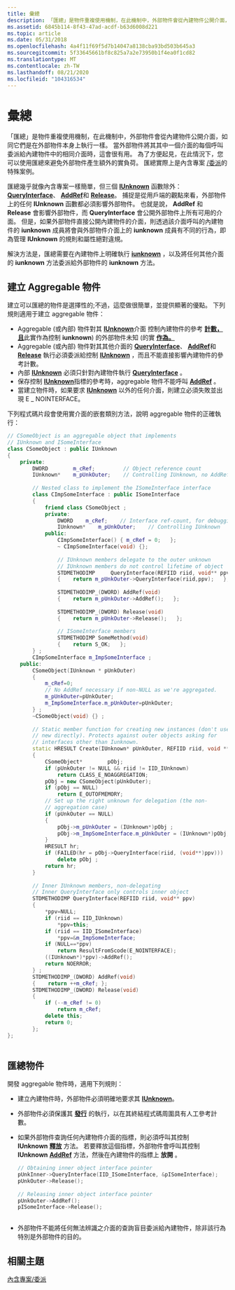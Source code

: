 ```yaml
---
title: 彙總
description: 「匯總」是物件重複使用機制，在此機制中，外部物件會從內建物件公開介面，如同它們是在外部物件本身上執行一樣。
ms.assetid: 6845b114-8f43-47ad-acdf-b63d6008d221
ms.topic: article
ms.date: 05/31/2018
ms.openlocfilehash: 4a4f11f69f5d7b14047a8138cba93bd503b645a3
ms.sourcegitcommit: 5f33645661bf8c825a7a2e73950b1f4ea0f1cd82
ms.translationtype: MT
ms.contentlocale: zh-TW
ms.lasthandoff: 08/21/2020
ms.locfileid: "104316534"
---
```

# <a name="aggregation"></a>彙總

「匯總」是物件重複使用機制，在此機制中，外部物件會從內建物件公開介面，如同它們是在外部物件本身上執行一樣。 當外部物件將其其中一個介面的每個呼叫委派給內建物件中的相同介面時，這會很有用。 為了方便起見，在此情況下，您可以使用匯總來避免外部物件產生額外的實負荷。 匯總實際上是內含專案 [/委派](containment-delegation.md)的特殊案例。

匯總幾乎就像內含專案一樣簡單，但三個 [**IUnknown**](/windows/desktop/api/Unknwn/nn-unknwn-iunknown) 函數除外： [**QueryInterface**](/windows/desktop/api/Unknwn/nf-unknwn-iunknown-queryinterface(q))、 [**AddRef**](/windows/win32/api/unknwn/nf-unknwn-iunknown-addref)和 [**Release**](/windows/win32/api/unknwn/nf-unknwn-iunknown-release)。 捕捉是從用戶端的觀點來看，外部物件上的任何 **IUnknown** 函數都必須影響外部物件。 也就是說， **AddRef** 和 **Release** 會影響外部物件，而 **QueryInterface** 會公開外部物件上所有可用的介面。 但是，如果外部物件直接公開內建物件的介面，則透過該介面呼叫的內建物件的 **iunknown** 成員將會與外部物件介面上的 **iunknown** 成員有不同的行為，即為管理 **IUnknown** 的規則和屬性絕對違規。

解決方法是，匯總需要在內建物件上明確執行 [**iunknown**](/windows/desktop/api/Unknwn/nn-unknwn-iunknown) ，以及將任何其他介面的 **iunknown** 方法委派給外部物件的 **iunknown** 方法。

## <a name="creating-aggregable-objects"></a>建立 Aggregable 物件

建立可以匯總的物件是選擇性的;不過，這麼做很簡單，並提供顯著的優點。 下列規則適用于建立 aggregable 物件：

-   Aggregable (或內部) 物件對其 [**IUnknown**](/windows/desktop/api/Unknwn/nn-unknwn-iunknown)介面 [](/windows/desktop/api/Unknwn/nf-unknwn-iunknown-queryinterface(q))控制內建物件的參考 [**計數，且**](/windows/win32/api/unknwn/nf-unknwn-iunknown-addref)此實作為控制 **iunknown**) 的外部物件未知 (的實 [**作為。**](/windows/win32/api/unknwn/nf-unknwn-iunknown-release)
-   Aggregable (或內部) 物件對其其他介面的 [**QueryInterface**](/windows/desktop/api/Unknwn/nf-unknwn-iunknown-queryinterface(q))、 [**AddRef**](/windows/win32/api/unknwn/nf-unknwn-iunknown-addref)和 [**Release**](/windows/win32/api/unknwn/nf-unknwn-iunknown-release) 執行必須委派給控制 [**IUnknown**](/windows/desktop/api/Unknwn/nn-unknwn-iunknown) ，而且不能直接影響內建物件的參考計數。
-   內部 [**IUnknown**](/windows/desktop/api/Unknwn/nn-unknwn-iunknown) 必須只針對內建物件執行 [**QueryInterface**](/windows/desktop/api/Unknwn/nf-unknwn-iunknown-queryinterface(q)) 。
-   保存控制 [**IUnknown**](/windows/desktop/api/Unknwn/nn-unknwn-iunknown)指標的參考時，aggregable 物件不能呼叫 [**AddRef**](/windows/win32/api/unknwn/nf-unknwn-iunknown-addref) 。
-   當建立物件時，如果要求 [**IUnknown**](/windows/desktop/api/Unknwn/nn-unknwn-iunknown) 以外的任何介面，則建立必須失敗並出現 E \_ NOINTERFACE。

下列程式碼片段會使用實介面的嵌套類別方法，說明 aggregable 物件的正確執行：


```C++
// CSomeObject is an aggregable object that implements 
// IUnknown and ISomeInterface 
class CSomeObject : public IUnknown 
{ 
    private: 
        DWORD        m_cRef;         // Object reference count 
        IUnknown*    m_pUnkOuter;    // Controlling IUnknown, no AddRef 
 
        // Nested class to implement the ISomeInterface interface 
        class CImpSomeInterface : public ISomeInterface 
        { 
            friend class CSomeObject ; 
            private: 
                DWORD    m_cRef;    // Interface ref-count, for debugging 
                IUnknown*    m_pUnkOuter;    // Controlling IUnknown 
            public: 
                CImpSomeInterface() { m_cRef = 0;   }; 
                ~ CImpSomeInterface(void) {}; 
 
                // IUnknown members delegate to the outer unknown 
                // IUnknown members do not control lifetime of object 
                STDMETHODIMP     QueryInterface(REFIID riid, void** ppv) 
                {    return m_pUnkOuter->QueryInterface(riid,ppv);   }; 
 
                STDMETHODIMP_(DWORD) AddRef(void) 
                {    return m_pUnkOuter->AddRef();   }; 
 
                STDMETHODIMP_(DWORD) Release(void) 
                {    return m_pUnkOuter->Release();   }; 
 
                // ISomeInterface members 
                STDMETHODIMP SomeMethod(void) 
                {    return S_OK;   }; 
        } ; 
        CImpSomeInterface m_ImpSomeInterface ; 
    public: 
        CSomeObject(IUnknown * pUnkOuter) 
        { 
            m_cRef=0; 
            // No AddRef necessary if non-NULL as we're aggregated. 
            m_pUnkOuter=pUnkOuter; 
            m_ImpSomeInterface.m_pUnkOuter=pUnkOuter; 
        } ; 
        ~CSomeObject(void) {} ; 
 
        // Static member function for creating new instances (don't use 
        // new directly). Protects against outer objects asking for 
        // interfaces other than Iunknown. 
        static HRESULT Create(IUnknown* pUnkOuter, REFIID riid, void **ppv) 
        { 
            CSomeObject*        pObj; 
            if (pUnkOuter != NULL && riid != IID_IUnknown) 
                return CLASS_E_NOAGGREGATION; 
            pObj = new CSomeObject(pUnkOuter); 
            if (pObj == NULL) 
                return E_OUTOFMEMORY; 
            // Set up the right unknown for delegation (the non-
            // aggregation case) 
            if (pUnkOuter == NULL) 
            {
                pObj->m_pUnkOuter = (IUnknown*)pObj ; 
                pObj->m_ImpSomeInterface.m_pUnkOuter = (IUnknown*)pObj;
            }
            HRESULT hr; 
            if (FAILED(hr = pObj->QueryInterface(riid, (void**)ppv))) 
                delete pObj ; 
            return hr; 
        } 
 
        // Inner IUnknown members, non-delegating 
        // Inner QueryInterface only controls inner object 
        STDMETHODIMP QueryInterface(REFIID riid, void** ppv) 
        { 
            *ppv=NULL; 
            if (riid == IID_IUnknown) 
                *ppv=this; 
            if (riid == IID_ISomeInterface) 
                *ppv=&m_ImpSomeInterface; 
            if (NULL==*ppv) 
                return ResultFromScode(E_NOINTERFACE); 
            ((IUnknown*)*ppv)->AddRef(); 
            return NOERROR; 
        } ; 
        STDMETHODIMP_(DWORD) AddRef(void) 
        {    return ++m_cRef; }; 
        STDMETHODIMP_(DWORD) Release(void) 
        { 
            if (--m_cRef != 0) 
                return m_cRef; 
            delete this; 
            return 0; 
        }; 
}; 
 
```



## <a name="aggregating-objects"></a>匯總物件

開發 aggregable 物件時，適用下列規則：

-   建立內建物件時，外部物件必須明確地要求其 [**IUnknown**](/windows/desktop/api/Unknwn/nn-unknwn-iunknown)。
-   外部物件必須保護其 [**發行**](/windows/win32/api/unknwn/nf-unknwn-iunknown-release) 的執行，以在其終結程式碼周圍具有人工參考計數。
-   如果外部物件查詢任何內建物件介面的指標，則必須呼叫其控制 **IUnknown** [**釋放**](/windows/win32/api/unknwn/nf-unknwn-iunknown-release) 方法。 若要釋放這個指標，外部物件會呼叫其控制 **IUnknown** [**AddRef**](/windows/win32/api/unknwn/nf-unknwn-iunknown-addref) 方法，然後在內建物件的指標上 **放開** 。
    ```C++
    // Obtaining inner object interface pointer 
    pUnkInner->QueryInterface(IID_ISomeInterface, &pISomeInterface); 
    pUnkOuter->Release(); 
     
    // Releasing inner object interface pointer 
    pUnkOuter->AddRef(); 
    pISomeInterface->Release(); 
     
    ```

    

-   外部物件不能將任何無法辨識之介面的查詢盲目委派給內建物件，除非該行為特別是外部物件的目的。

## <a name="related-topics"></a>相關主題

<dl> <dt>

[內含專案/委派](containment-delegation.md)
</dt> </dl>

 

 